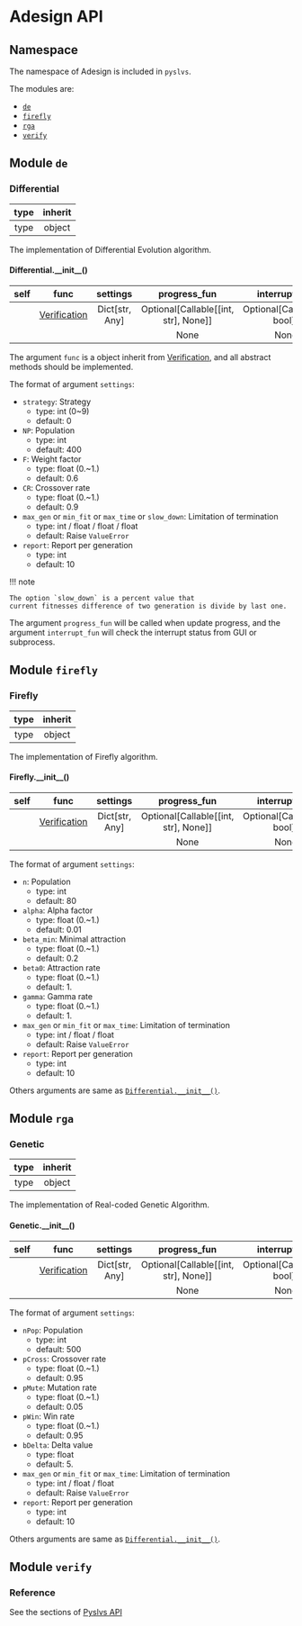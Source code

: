 # Adesign API

## Namespace

The namespace of Adesign is included in `pyslvs`.

The modules are:

+ [`de`](#module-de)
+ [`firefly`](#module-firefly)
+ [`rga`](#module-rga)
+ [`verify`](#module-verify)

## Module `de`

### Differential

| type | inherit |
|:----:|:-------:|
| type | object |

The implementation of Differential Evolution algorithm.

#### Differential.\_\_init__()

| self | func | settings | progress_fun | interrupt_fun | return |
|:----:|:----:|:--------:|:------------:|:-------------:|:------:|
| | [Verification] | Dict[str, Any] | Optional[Callable[[int, str], None]] | Optional[Callable[[], bool]] | None |
| | | | None | None | |

The argument `func` is a object inherit from [Verification],
and all abstract methods should be implemented.

The format of argument `settings`:

+ `strategy`: Strategy
    + type: int (0~9)
    + default: 0
+ `NP`: Population
    + type: int
    + default: 400
+ `F`: Weight factor
    + type: float (0.~1.)
    + default: 0.6
+ `CR`: Crossover rate
    + type: float (0.~1.)
    + default: 0.9
+ `max_gen` or `min_fit` or `max_time` or `slow_down`: Limitation of termination
    + type: int / float / float / float
    + default: Raise `ValueError`
+ `report`: Report per generation
    + type: int
    + default: 10

!!! note

    The option `slow_down` is a percent value that
    current fitnesses difference of two generation is divide by last one.

The argument `progress_fun` will be called when update progress,
and the argument `interrupt_fun` will check the interrupt status from GUI or subprocess.

## Module `firefly`

### Firefly

| type | inherit |
|:----:|:-------:|
| type | object |

The implementation of Firefly algorithm.

#### Firefly.\_\_init__()

| self | func | settings | progress_fun | interrupt_fun | return |
|:----:|:----:|:--------:|:------------:|:-------------:|:------:|
| | [Verification] | Dict[str, Any] | Optional[Callable[[int, str], None]] | Optional[Callable[[], bool]] | None |
| | | | None | None | |

The format of argument `settings`:

+ `n`: Population
    + type: int
    + default: 80
+ `alpha`: Alpha factor
    + type: float (0.~1.)
    + default: 0.01
+ `beta_min`: Minimal attraction
    + type: float (0.~1.)
    + default: 0.2
+ `beta0`: Attraction rate
    + type: float (0.~1.)
    + default: 1.
+ `gamma`: Gamma rate
    + type: float (0.~1.)
    + default: 1.
+ `max_gen` or `min_fit` or `max_time`: Limitation of termination
    + type: int / float / float
    + default: Raise `ValueError`
+ `report`: Report per generation
    + type: int
    + default: 10

Others arguments are same as [`Differential.__init__()`](#differential9595init__).

## Module `rga`

### Genetic

| type | inherit |
|:----:|:-------:|
| type | object |

The implementation of Real-coded Genetic Algorithm.

#### Genetic.\_\_init__()

| self | func | settings | progress_fun | interrupt_fun | return |
|:----:|:----:|:--------:|:------------:|:-------------:|:------:|
| | [Verification] | Dict[str, Any] | Optional[Callable[[int, str], None]] | Optional[Callable[[], bool]] | None |
| | | | None | None | |

The format of argument `settings`:

+ `nPop`: Population
    + type: int
    + default: 500
+ `pCross`: Crossover rate
    + type: float (0.~1.)
    + default: 0.95
+ `pMute`: Mutation rate
    + type: float (0.~1.)
    + default: 0.05
+ `pWin`: Win rate
    + type: float (0.~1.)
    + default: 0.95
+ `bDelta`: Delta value
    + type: float
    + default: 5.
+ `max_gen` or `min_fit` or `max_time`: Limitation of termination
    + type: int / float / float
    + default: Raise `ValueError`
+ `report`: Report per generation
    + type: int
    + default: 10

Others arguments are same as [`Differential.__init__()`](#differential9595init__).

## Module `verify`

### Reference

See the sections of [Pyslvs API](pyslvs-api.md#module-verify)

[Verification]: pyslvs-api.md#verification

